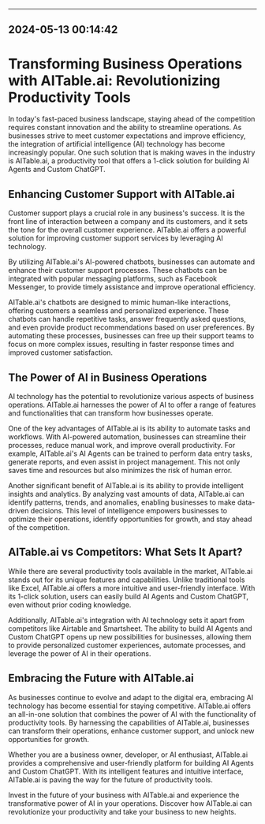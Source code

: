 

---------------------------------------------
2024-05-13 00:14:42
---------------------------------------------

# Transforming Business Operations with AITable.ai: Revolutionizing Productivity Tools

In today's fast-paced business landscape, staying ahead of the competition requires constant innovation and the ability to streamline operations. As businesses strive to meet customer expectations and improve efficiency, the integration of artificial intelligence (AI) technology has become increasingly popular. One such solution that is making waves in the industry is AITable.ai, a productivity tool that offers a 1-click solution for building AI Agents and Custom ChatGPT.

## Enhancing Customer Support with AITable.ai

Customer support plays a crucial role in any business's success. It is the front line of interaction between a company and its customers, and it sets the tone for the overall customer experience. AITable.ai offers a powerful solution for improving customer support services by leveraging AI technology.

By utilizing AITable.ai's AI-powered chatbots, businesses can automate and enhance their customer support processes. These chatbots can be integrated with popular messaging platforms, such as Facebook Messenger, to provide timely assistance and improve operational efficiency.

AITable.ai's chatbots are designed to mimic human-like interactions, offering customers a seamless and personalized experience. These chatbots can handle repetitive tasks, answer frequently asked questions, and even provide product recommendations based on user preferences. By automating these processes, businesses can free up their support teams to focus on more complex issues, resulting in faster response times and improved customer satisfaction.

## The Power of AI in Business Operations

AI technology has the potential to revolutionize various aspects of business operations. AITable.ai harnesses the power of AI to offer a range of features and functionalities that can transform how businesses operate.

One of the key advantages of AITable.ai is its ability to automate tasks and workflows. With AI-powered automation, businesses can streamline their processes, reduce manual work, and improve overall productivity. For example, AITable.ai's AI Agents can be trained to perform data entry tasks, generate reports, and even assist in project management. This not only saves time and resources but also minimizes the risk of human error.

Another significant benefit of AITable.ai is its ability to provide intelligent insights and analytics. By analyzing vast amounts of data, AITable.ai can identify patterns, trends, and anomalies, enabling businesses to make data-driven decisions. This level of intelligence empowers businesses to optimize their operations, identify opportunities for growth, and stay ahead of the competition.

## AITable.ai vs Competitors: What Sets It Apart?

While there are several productivity tools available in the market, AITable.ai stands out for its unique features and capabilities. Unlike traditional tools like Excel, AITable.ai offers a more intuitive and user-friendly interface. With its 1-click solution, users can easily build AI Agents and Custom ChatGPT, even without prior coding knowledge.

Additionally, AITable.ai's integration with AI technology sets it apart from competitors like Airtable and Smartsheet. The ability to build AI Agents and Custom ChatGPT opens up new possibilities for businesses, allowing them to provide personalized customer experiences, automate processes, and leverage the power of AI in their operations.

## Embracing the Future with AITable.ai

As businesses continue to evolve and adapt to the digital era, embracing AI technology has become essential for staying competitive. AITable.ai offers an all-in-one solution that combines the power of AI with the functionality of productivity tools. By harnessing the capabilities of AITable.ai, businesses can transform their operations, enhance customer support, and unlock new opportunities for growth.

Whether you are a business owner, developer, or AI enthusiast, AITable.ai provides a comprehensive and user-friendly platform for building AI Agents and Custom ChatGPT. With its intelligent features and intuitive interface, AITable.ai is paving the way for the future of productivity tools.

Invest in the future of your business with AITable.ai and experience the transformative power of AI in your operations. Discover how AITable.ai can revolutionize your productivity and take your business to new heights.